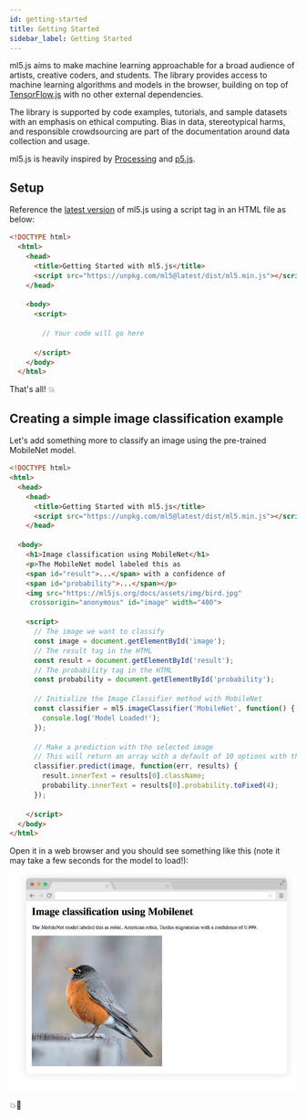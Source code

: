 ```yaml
---
id: getting-started
title: Getting Started
sidebar_label: Getting Started
---
```


ml5.js aims to make machine learning approachable for a broad audience of artists, creative coders, and students. The library provides access to machine learning algorithms and models in the browser, building on top of [TensorFlow.js](https://js.tensorflow.org/) with no other external dependencies.

The library is supported by code examples, tutorials, and sample datasets with an emphasis on ethical computing. Bias in data, stereotypical harms, and responsible crowdsourcing are part of the documentation around data collection and usage.

ml5.js is heavily inspired by [Processing](https://processing.org/) and [p5.js](https://p5js.org/).

## Setup

Reference the [latest version](https://unpkg.com/ml5@latest/dist/ml5.min.js) of ml5.js using a script tag in an HTML file as below:

```html
<!DOCTYPE html>
  <html>
    <head>
      <title>Getting Started with ml5.js</title>
      <script src="https://unpkg.com/ml5@latest/dist/ml5.min.js"></script>
    </head>

    <body>
      <script>

        // Your code will go here

      </script>
    </body>
  </html>
```

That's all! 💥

## Creating a simple image classification example

Let's add something more to classify an image using the pre-trained MobileNet model.

```html
<!DOCTYPE html>
<html>
  <head>
    <head>
      <title>Getting Started with ml5.js</title>
      <script src="https://unpkg.com/ml5@latest/dist/ml5.min.js"></script>
    </head>

  <body>
    <h1>Image classification using MobileNet</h1>
    <p>The MobileNet model labeled this as
    <span id="result">...</span> with a confidence of
    <span id="probability">...</span></p>
    <img src="https://ml5js.org/docs/assets/img/bird.jpg"
     crossorigin="anonymous" id="image" width="400">

    <script>
      // The image we want to classify
      const image = document.getElementById('image');
      // The result tag in the HTML
      const result = document.getElementById('result');
      // The probability tag in the HTML
      const probability = document.getElementById('probability');

      // Initialize the Image Classifier method with MobileNet
      const classifier = ml5.imageClassifier('MobileNet', function() {
        console.log('Model Loaded!');
      });

      // Make a prediction with the selected image
      // This will return an array with a default of 10 options with their probabilities
      classifier.predict(image, function(err, results) {
        result.innerText = results[0].className;
        probability.innerText = results[0].probability.toFixed(4);
      });

    </script>
  </body>
</html>
```

Open it in a web browser and you should see something like this (note it may take a few seconds for the model to load!):

<img src="assets/img/quickstart.png">

💥🤖
